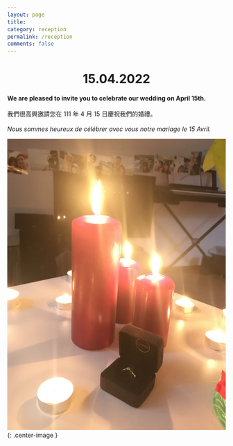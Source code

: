 ```yaml
---
layout: page
title: 
category: reception
permalink: /reception
comments: false
---
```

<h1 style="text-align: center;">15.04.2022</h1>

**We are pleased to invite you to celebrate our wedding on April 15th.**<br><br>
我們很高興邀請您在 111 年 4 月 15 日慶祝我們的婚禮。<br><br>
*Nous sommes heureux de célébrer avec vous notre mariage le 15 Avril.*

![proposal](/assets/img/proposal.jpg){: .center-image }
